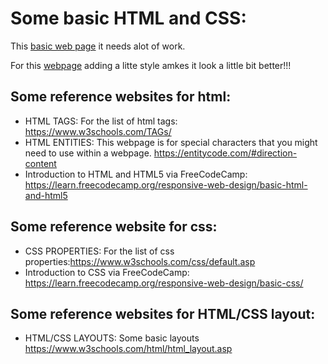 # Some basic HTML and CSS:

This [basic web page](https://github.com/theburntcity/Basic-HTML5-and-CSS/blob/master/Some%20basic%20HTML%20and%20CSS/Some%20basic%20html%20and%20css/basicone.html) it needs alot of work.

For this [webpage](https://github.com/theburntcity/Basic-HTML5-and-CSS/blob/master/Some%20basic%20HTML%20and%20CSS/Some%20basic%20html%20and%20css/addsomecss.html) adding a litte style amkes it look a little bit better!!!

## Some reference websites for html:
* HTML TAGS: For the list of html tags: https://www.w3schools.com/TAGs/
* HTML ENTITIES: This webpage is for special characters that you might need to use within a webpage. https://entitycode.com/#direction-content
* Introduction to HTML and HTML5 via FreeCodeCamp: https://learn.freecodecamp.org/responsive-web-design/basic-html-and-html5

## Some reference website for css:
* CSS PROPERTIES: For the list of css properties:https://www.w3schools.com/css/default.asp
* Introduction to CSS via FreeCodeCamp: https://learn.freecodecamp.org/responsive-web-design/basic-css/

## Some reference websites for HTML/CSS layout:
* HTML/CSS LAYOUTS: Some basic layouts https://www.w3schools.com/html/html_layout.asp
